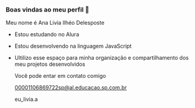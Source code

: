### Boas vindas ao meu perfil 💙

Meu nome é Ana Livia Ilhéo Delesposte 

- Estou estudando no Alura 

- Estou desenvolvendo na linguagem JavaScript 

- Ultilizo esse espaço para minha organização e compartilhamento dos meu projetos desenvolvidos

  Você pode entar em contato comigo

  00001106869722sp@al.educacao.sp.com.br

  eu_livia.a
  
